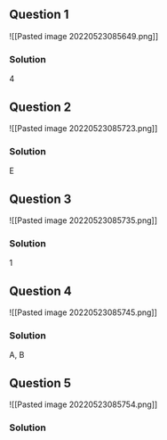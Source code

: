 ## Question 1
![[Pasted image 20220523085649.png]]

### Solution
4

## Question 2
![[Pasted image 20220523085723.png]]

### Solution
E

## Question 3
![[Pasted image 20220523085735.png]]

### Solution
1

## Question 4
![[Pasted image 20220523085745.png]]

### Solution
A, B

## Question 5
![[Pasted image 20220523085754.png]]

### Solution
